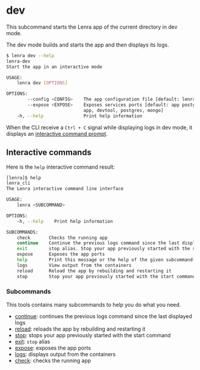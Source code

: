 # dev

This subcommand starts the Lenra app of the current directory in dev mode.

The dev mode builds and starts the app and then displays its logs.

```bash
$ lenra dev --help
lenra-dev 
Start the app in an interactive mode

USAGE:
    lenra dev [OPTIONS]

OPTIONS:
        --config <CONFIG>    The app configuration file [default: lenra.yml]
        --expose <EXPOSE>    Exposes services ports [default: app postgres mongo] [possible values:
                             app, devtool, postgres, mongo]
    -h, --help               Print help information
```

When the CLI receive a `Ctrl + C` signal while displaying logs in dev mode, it displays an [interactive command prompt](#interactive-commands).

## Interactive commands

Here is the `help` interactive command result:

```bash
[lenra]$ help
lenra_cli 
The Lenra interactive command line interface

USAGE:
    lenra <SUBCOMMAND>

OPTIONS:
    -h, --help    Print help information

SUBCOMMANDS:
    check       Checks the running app
    continue    Continue the previous logs command since the last displayed logs
    exit        stop alias. Stop your app previously started with the start command
    expose      Exposes the app ports
    help        Print this message or the help of the given subcommand(s)
    logs        View output from the containers
    reload      Reload the app by rebuilding and restarting it
    stop        Stop your app previously started with the start command
```

### Subcommands

This tools contains many subcommands to help you do what you need.

- [continue](docs/dev-continue.md): continues the previous logs command since the last displayed logs
- [reload](docs/dev-reload.md): reloads the app by rebuilding and restarting it
- [stop](docs/stop.md): stops your app previously started with the start command
- [exit](docs/stop.md): `stop` alias
- [expose](docs/dev-expose.md): exposes the app ports
- [logs](docs/logs.md): displays output from the containers
- [check](docs/check.md): checks the running app
